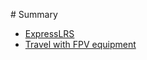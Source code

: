 ‌# Summary​

- [ExpressLRS](ExpressLRS.md)
- [Travel with FPV equipment](travelWithFPVEquipment.md)
<!--stackedit_data:
eyJoaXN0b3J5IjpbLTE4ODA0MzE1NDBdfQ==
-->